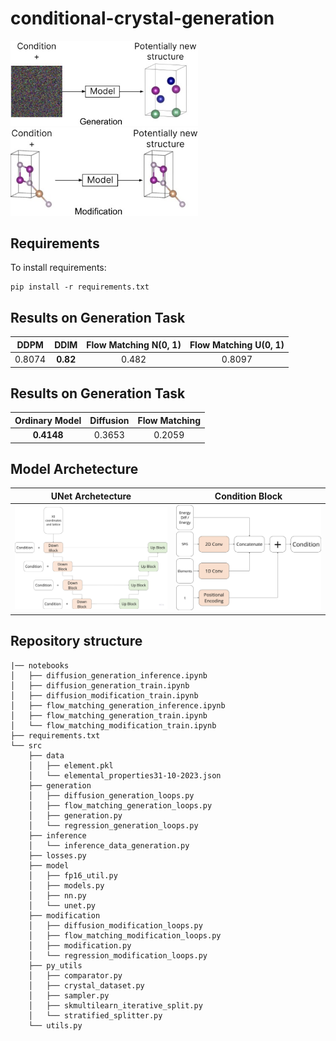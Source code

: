# conditional-crystal-generation

<p float="left">
    <img src="images/generation.jpeg" alt="drawing" width="300"/>
    <img src="images/modification.jpeg" alt="drawing" width="300"/>
</p>


## Requirements

To install requirements:

```setup
pip install -r requirements.txt
```

## Results on Generation Task
| DDPM               | DDIM      | Flow Matching N(0, 1) |  Flow Matching U(0, 1) |
| :----------------: | :-------: | :-------------------: | :--------------------: |
| 0.8074             | **0.82**  | 0.482                 | 0.8097                 |

## Results on Generation Task
| Ordinary Model | Diffusion   | Flow Matching |
| :------------: | :---------: | :-----------: |
| **0.4148**         | 0.3653  | 0.2059        |


## Model Archetecture

UNet Archetecture            |  Condition Block
:---------------------------:|:-------------------------:
<img src="images/UNet_archetecture.jpg" alt="drawing" width="400"/>|<img src="images/condition_block_archetecture.jpg" alt="drawing" width="400"/>


## Repository structure
```
|── notebooks
│   ├── diffusion_generation_inference.ipynb
│   ├── diffusion_generation_train.ipynb
│   ├── diffusion_modification_train.ipynb
│   ├── flow_matching_generation_inference.ipynb
│   ├── flow_matching_generation_train.ipynb
│   └── flow_matching_modification_train.ipynb
├── requirements.txt
└── src
    ├── data
    │   ├── element.pkl
    │   └── elemental_properties31-10-2023.json
    ├── generation
    │   ├── diffusion_generation_loops.py
    │   ├── flow_matching_generation_loops.py
    │   ├── generation.py
    │   └── regression_generation_loops.py
    ├── inference
    │   └── inference_data_generation.py
    ├── losses.py
    ├── model
    │   ├── fp16_util.py
    │   ├── models.py
    │   ├── nn.py
    │   └── unet.py
    ├── modification
    │   ├── diffusion_modification_loops.py
    │   ├── flow_matching_modification_loops.py
    │   ├── modification.py
    │   └── regression_modification_loops.py
    ├── py_utils
    │   ├── comparator.py
    │   ├── crystal_dataset.py
    │   ├── sampler.py
    │   ├── skmultilearn_iterative_split.py
    │   └── stratified_splitter.py
    └── utils.py

```
